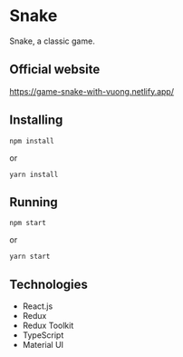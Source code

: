 # Snake
Snake, a classic game.

## Official website
<a href="https://game-snake-with-vuong.netlify.app/" target="_blank">https://game-snake-with-vuong.netlify.app/</a>

## Installing
```
npm install
```
or
```
yarn install
```

## Running
```
npm start
```
or
```
yarn start
```

## Technologies
- React.js
- Redux
- Redux Toolkit
- TypeScript
- Material UI